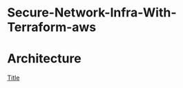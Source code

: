 # Secure-Network-Infra-With-Terraform-aws

# Architecture 

[Title](../../../Trames/devops/starfighter/terraform/openvpn-server/architecture.pdf)